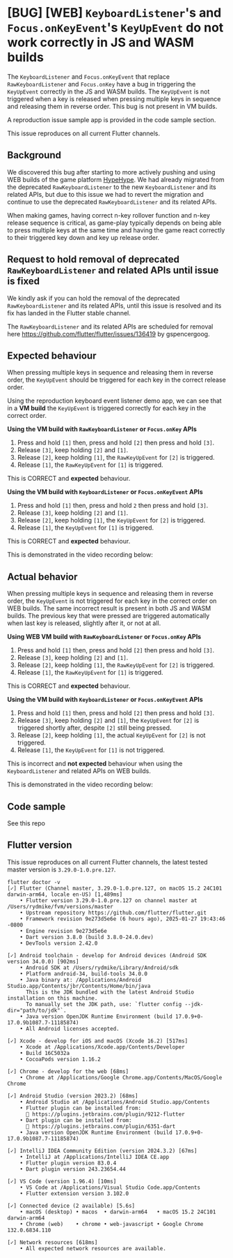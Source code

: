 # [BUG] [WEB] `KeyboardListener`'s and `Focus.onKeyEvent`'s `KeyUpEvent` do not work correctly in JS and WASM builds

The `KeyboardListener` and `Focus.onKeyEvent` that replace `RawKeyboardListener` and `Focus.onKey` have a bug in triggering the `KeyUpEvent` correctly in the JS and WASM builds. The `KeyUpEvent` is not triggered when a key is released when pressing multiple keys in sequence and releasing them in reverse order. This bug is not present in VM builds.

A reproduction issue sample app is provided in the code sample section.

This issue reproduces on all current Flutter channels.

## Background

We discovered this bug after starting to more actively pushing and using WEB builds of the game platform [HypeHype](https://app.hypehype.com/).
We had already migrated from the deprecated `RawKeyboardListener` to the new `KeyboardListener` and its related APIs, but due to this issue we had to revert the migration and continue to use the deprecated `RawKeyboardListener` and its related APIs.

When making games, having correct n-key rollover function and n-key release sequence is critical, as game-play typically depends on being able to press multiple keys at the same time and having the game react correctly to their triggered key down and key up release order.

## Request to hold removal of deprecated `RawKeyboardListener` and related APIs until issue is fixed

We kindly ask if you can hold the removal of the deprecated `RawKeyboardListener` and its related APIs, until this issue is resolved and its fix has landed in the Flutter stable channel.

The  `RawKeyboardListener` and its related APIs are scheduled for removal here https://github.com/flutter/flutter/issues/136419 by gspencergoog.


## Expected behaviour

When pressing multiple keys in sequence and releasing them in reverse order, the `KeyUpEvent` should be triggered for each key in the correct release order.

Using the reproduction keyboard event listener demo app, we can see that in a **VM build** the `KeyUpEvent` is triggered correctly for each key in the correct order.

**Using the VM build with `RawKeyboardListener` or `Focus.onKey` APIs**
1. Press and hold `[1]` then, press and hold `[2]` then press and hold `[3]`.
2. Release `[3]`, keep holding `[2]` and `[1]`.
3. Release `[2]`, keep holding `[1]`, the `RawKeyUpEvent` for `[2]` is triggered.
4. Release `[1]`, the `RawKeyUpEvent` for `[1]` is triggered.

This is CORRECT and **expected** behaviour.

**Using the VM build with `KeyboardListener` or `Focus.onKeyEvent` APIs**
1. Press and hold `[1]` then, press and hold `2` then press and hold `[3]`.
2. Release `[3]`, keep holding `[2]` and `[1]`.
3. Release `[2]`, keep holding `[1]`, the `KeyUpEvent` for `[2]` is triggered.
4. Release `[1]`, the `KeyUpEvent` for `[1]` is triggered.

This is CORRECT and **expected** behaviour.

This is demonstrated in the video recording below:

## Actual behavior

When pressing multiple keys in sequence and releasing them in reverse order, the `KeyUpEvent` is not triggered for each key in the correct order on WEB builds. The same incorrect result is present in both JS and WASM builds. The previous key that were pressed are triggered automatically when last key is released, slightly after it, or not at all.

**Using WEB VM build with `RawKeyboardListener` or `Focus.onKey` APIs**
1. Press and hold `[1]` then, press and hold `[2]` then press and hold `[3]`.
2. Release `[3]`, keep holding `[2]` and `[1]`.
3. Release `[2]`, keep holding `[1]`, the `RawKeyUpEvent` for `[2]` is triggered.
4. Release `[1]`, the `RawKeyUpEvent` for `[1]` is triggered.

This is CORRECT and **expected** behaviour.

**Using the VM build with `KeyboardListener` or `Focus.onKeyEvent` APIs**
1. Press and hold `[1]` then, press and hold `[2]` then press and hold `[3]`.
2. Release `[3]`, keep holding `[2]` and `[1]`, the `KeyUpEvent` for `[2]` is triggered shortly after, despite `[2]` still being pressed.
3. Release `[2]`, keep holding `[1]`, the actual `KeyUpEvent` for `[2]` is not triggered.
4. Release `[1]`, the `KeyUpEvent` for `[1]` is not triggered.

This is incorrect and **not expected** behaviour when using the `KeyboardListener` and related APIs on WEB builds.

This is demonstrated in the video recording below:


## Code sample

See this repo

## Flutter version

This issue reproduces on all current Flutter channels, the latest tested master version is `3.29.0-1.0.pre.127`.

```console
flutter doctor -v
[✓] Flutter (Channel master, 3.29.0-1.0.pre.127, on macOS 15.2 24C101 darwin-arm64, locale en-US) [1,489ms]
    • Flutter version 3.29.0-1.0.pre.127 on channel master at /Users/rydmike/fvm/versions/master
    • Upstream repository https://github.com/flutter/flutter.git
    • Framework revision 9e273d5e6e (6 hours ago), 2025-01-27 19:43:46 -0800
    • Engine revision 9e273d5e6e
    • Dart version 3.8.0 (build 3.8.0-24.0.dev)
    • DevTools version 2.42.0

[✓] Android toolchain - develop for Android devices (Android SDK version 34.0.0) [902ms]
    • Android SDK at /Users/rydmike/Library/Android/sdk
    • Platform android-34, build-tools 34.0.0
    • Java binary at: /Applications/Android Studio.app/Contents/jbr/Contents/Home/bin/java
      This is the JDK bundled with the latest Android Studio installation on this machine.
      To manually set the JDK path, use: `flutter config --jdk-dir="path/to/jdk"`.
    • Java version OpenJDK Runtime Environment (build 17.0.9+0-17.0.9b1087.7-11185874)
    • All Android licenses accepted.

[✓] Xcode - develop for iOS and macOS (Xcode 16.2) [517ms]
    • Xcode at /Applications/Xcode.app/Contents/Developer
    • Build 16C5032a
    • CocoaPods version 1.16.2

[✓] Chrome - develop for the web [68ms]
    • Chrome at /Applications/Google Chrome.app/Contents/MacOS/Google Chrome

[✓] Android Studio (version 2023.2) [68ms]
    • Android Studio at /Applications/Android Studio.app/Contents
    • Flutter plugin can be installed from:
      🔨 https://plugins.jetbrains.com/plugin/9212-flutter
    • Dart plugin can be installed from:
      🔨 https://plugins.jetbrains.com/plugin/6351-dart
    • Java version OpenJDK Runtime Environment (build 17.0.9+0-17.0.9b1087.7-11185874)

[✓] IntelliJ IDEA Community Edition (version 2024.3.2) [67ms]
    • IntelliJ at /Applications/IntelliJ IDEA CE.app
    • Flutter plugin version 83.0.4
    • Dart plugin version 243.23654.44

[✓] VS Code (version 1.96.4) [10ms]
    • VS Code at /Applications/Visual Studio Code.app/Contents
    • Flutter extension version 3.102.0

[✓] Connected device (2 available) [5.6s]
    • macOS (desktop) • macos  • darwin-arm64   • macOS 15.2 24C101 darwin-arm64
    • Chrome (web)    • chrome • web-javascript • Google Chrome 132.0.6834.110

[✓] Network resources [618ms]
    • All expected network resources are available.
```